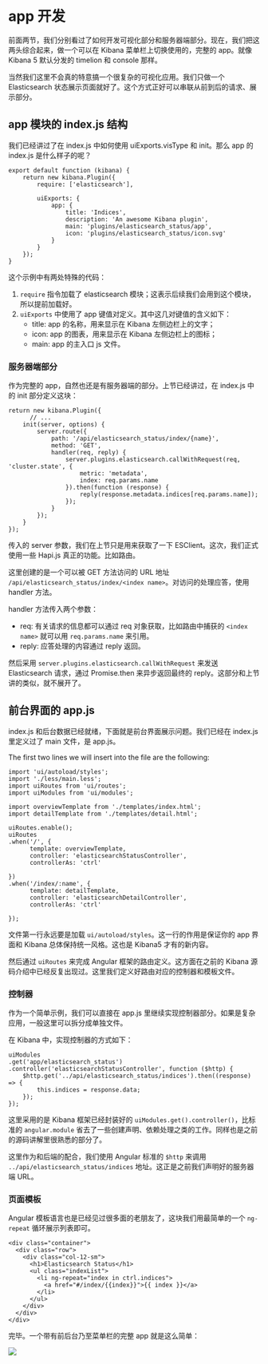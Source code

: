 # app 开发

前面两节，我们分别看过了如何开发可视化部分和服务器端部分。现在，我们把这两头综合起来，做一个可以在 Kibana 菜单栏上切换使用的，完整的 app。就像 Kibana 5 默认分发的 timelion 和 console 那样。

当然我们这里不会真的特意搞一个很复杂的可视化应用。我们只做一个 Elasticsearch 状态展示页面就好了。这个方式正好可以串联从前到后的请求、展示部分。

## app 模块的 index.js 结构

我们已经讲过了在 index.js 中如何使用 uiExports.visType 和 init。那么 app 的 index.js 是什么样子的呢？

```
export default function (kibana) {
    return new kibana.Plugin({
        require: ['elasticsearch'],

        uiExports: {
            app: {
                title: 'Indices',
                description: 'An awesome Kibana plugin',
                main: 'plugins/elasticsearch_status/app',
                icon: 'plugins/elasticsearch_status/icon.svg'
            }
        }
    });
}
```

这个示例中有两处特殊的代码：

1. `require` 指令加载了 elasticsearch 模块；这表示后续我们会用到这个模块，所以提前加载好。
2. `uiExports` 中使用了 app 键值对定义。其中这几对键值的含义如下：
    * title: app 的名称，用来显示在 Kibana 左侧边栏上的文字；
    * icon: app 的图表，用来显示在 Kibana 左侧边栏上的图标；
    * main: app 的主入口 js 文件。

### 服务器端部分

作为完整的 app，自然也还是有服务器端的部分。上节已经讲过，在 index.js 中的 init 部分定义这块：

```
return new kibana.Plugin({
      // ...
    init(server, options) {
        server.route({
            path: '/api/elasticsearch_status/index/{name}',
            method: 'GET',
            handler(req, reply) {
                server.plugins.elasticsearch.callWithRequest(req, 'cluster.state', {
                    metric: 'metadata',
                    index: req.params.name
                }).then(function (response) {
                    reply(response.metadata.indices[req.params.name]);
                });
            }
        });
    }
});
```

传入的 server 参数，我们在上节只是用来获取了一下 ESClient。这次，我们正式使用一些 Hapi.js 真正的功能。比如路由。

这里创建的是一个可以被 GET 方法访问的 URL 地址 `/api/elasticsearch_status/index/<index name>`。对访问的处理应答，使用 handler 方法。

handler 方法传入两个参数：

* req: 有关请求的信息都可以通过 req 对象获取，比如路由中捕获的 `<index name>` 就可以用 `req.params.name` 来引用。
* reply: 应答处理的内容通过 reply 返回。

然后采用 `server.plugins.elasticsearch.callWithRequest` 来发送 Elasticsearch 请求，通过 Promise.then 来异步返回最终的 reply。这部分和上节讲的类似，就不展开了。

## 前台界面的 app.js

index.js 和后台数据已经就绪，下面就是前台界面展示问题。我们已经在 index.js 里定义过了 main 文件，是 app.js。

The first two lines we will insert into the file are the following:

```
import 'ui/autoload/styles';
import './less/main.less';
import uiRoutes from 'ui/routes';
import uiModules from 'ui/modules';

import overviewTemplate from './templates/index.html';
import detailTemplate from './templates/detail.html';

uiRoutes.enable();
uiRoutes
.when('/', {
      template: overviewTemplate,
      controller: 'elasticsearchStatusController',
      controllerAs: 'ctrl'

})
.when('/index/:name', {
      template: detailTemplate,
      controller: 'elasticsearchDetailController',
      controllerAs: 'ctrl'

});
```

文件第一行永远要是加载 `ui/autoload/styles`。这一行的作用是保证你的 app 界面和 Kibana 总体保持统一风格。这也是 Kibana5 才有的新内容。

然后通过 `uiRoutes` 来完成 Angular 框架的路由定义。这方面在之前的 Kibana 源码介绍中已经反复出现过。这里我们定义好路由对应的控制器和模板文件。

### 控制器

作为一个简单示例，我们可以直接在 app.js 里继续实现控制器部分。如果是复杂应用，一般这里可以拆分成单独文件。

在 Kibana 中，实现控制器的方式如下：

```
uiModules
.get('app/elasticsearch_status')
.controller('elasticsearchStatusController', function ($http) {
    $http.get('../api/elasticsearch_status/indices').then((response) => {
        this.indices = response.data;
    });
});
```

这里采用的是 Kibana 框架已经封装好的 `uiModules.get().controller()`，比标准的 `angular.module` 省去了一些创建声明、依赖处理之类的工作。同样也是之前的源码讲解里很熟悉的部分了。

这里作为和后端的配合，我们使用 Angular 标准的 `$http` 来调用 `../api/elasticsearch_status/indices` 地址。这正是之前我们声明好的服务器端 URL。

### 页面模板

Angular 模板语言也是已经见过很多面的老朋友了，这块我们用最简单的一个 `ng-repeat` 循环展示列表即可。

```
<div class="container">
  <div class="row">
    <div class="col-12-sm">
      <h1>Elasticsearch Status</h1>
      <ul class="indexList">
        <li ng-repeat="index in ctrl.indices">
          <a href="#/index/{{index}}">{{ index }}</a>
        </li>
      </ul>
    </div>
  </div>
</div>
```

完毕。一个带有前后台乃至菜单栏的完整 app 就是这么简单：

![](https://www.timroes.de/images/kibana-plugins/kibana-app.gif)
